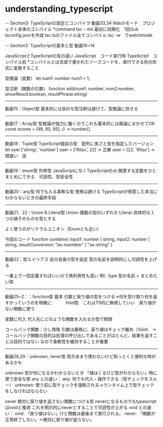 # understanding_typescript
-- Section3: TypeScriptの設定とコンパイラ
動画33,34
Watchモード　プロジェクト全体のコンパイル
*command
tsc --init 最初に初期化　1回のみ　tsconfig.jsonを作成
tsc.tsのファイル全てコンパイル
tsc -w　でwatchmode

-- Section2: TypeScriptの基本と型
動画10~14

JavaScriptとTypeScriptの型の違い
JavaScript　コード実行時
TypeScript　コンパイル前
*コンパイルとは言語で書かれたソースコードを、実行できる別の形式に変換すること

型推論（変数）
let num1: number
num1 = 1;

型注釈（関数の引数）
function add(num1: number, num2:number, showResult:boolean, resultPhrase:string)

---
動画15：Object型
基本的には余計な型注釈は避けて、型推論に任せる

---
動画17：Array型
型推論が強力に働くのでこれも基本的には推論にまかせてOK
const scores = [99, 80, 95];        // → number[]

---
動画18：Tuple型
TypeScript独自の型　配列に長さと型を指定したバージョン
let user ['string', 'number']
user = ['Ritsu', 22] -> 正解
user = [22, 'Ritsu'] -> 間違い　逆

---
動画19：enum型
列挙型
JavaScriptになくTypeScriptのみ
関連する定数をひとまとめにできる　可読性、型安全性

---
動画20：any型
何でも入る柔軟な型
使用は避ける
TypeScriptが用意した本当にわからないときの最終手段

---
動画21、22：Union & Literal型
Union-複数の型のいずれか
Literal-具体的な１つの値そのものを型とする

よく使うのがリテラルユニオン（Enumとも近い）

今回のコード
function combine(
  input1: number | string,
  input2: number | string,
  resultConversion: "as-nunmber" | "as-string"
)

---
動画22：型エイリアス
自分自身の型を設定
型の名前を説明的にし可読性を上げる

一番上で一回定義すればいいので再利用性も高い
例）type 型の名前 = まとめたい型

---
動画25~2：：function型
基本
引数と戻り値の型をつける→何を受け取り何を返すかっていうのを明確に
　　　Void型　これはTS的に無視していい　戻り値がない関数に使う

変数に代入
代入先にどのような関数を入れるか型で制限

コールバック関数：少し特殊
引数は厳格に、戻り値はチェック緩め（Void）
→コールバック関数の目的は処理の呼び出しであることがほとんど、結果を返すことは目的ではない
なので柔軟性を維持することが重要

---
動画28,29：unknown, never型
両方あまり使わないけど知っとくと便利な時があるかも

unknown 
型が何になるかわからないとき
「値はくるけど型がわからない」時に使う安全な型
any との違い：
  any: 何でも代入・操作できる（型チェックをスルー）
  unknown: 使う前に型チェックを強制される→ランタイム上で型チェックをしなければならない

never
絶対に戻り値を返さない関数につける型
neverになるものでもtypescriptはvoidと推測
これを明示的にneverとすることで可読性が上がる
void との違い：
  void: 「戻り値はない」けど関数は最後まで実行される。
  never: 「関数が正常終了しない」＝絶対に戻り値が返らない。